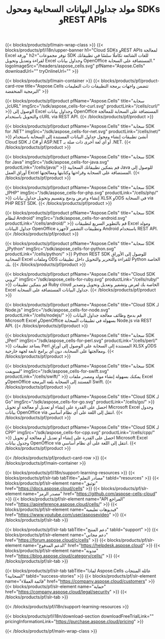 ﻿---
title:  مولد جداول البيانات السحابية ومحول SDKs وREST APIs
description:  توفر مجموعات SDK للغات الشائعة تكاملًا سلسًا في تطبيقاتك لقراءة وتعديل وتحويل Excel وجداول بيانات OpenOffice المستضافة على السحابة
weight: 10
url: /ar/family
---
{{< blocks/products/pf/main-wrap-class >}}
{{< blocks/products/pf/i18n/upper-banner h1="Cloud SDKs وREST APIs لمعالجة Excel ورقة" h2="توفر مجموعات SDK للغات الشائعة تكاملًا سلسًا في تطبيقاتك لقراءة وتعديل وتحويل Excel وجداول بيانات OpenOffice المستضافة على السحابة." logoImageSrc="/headers/aspose_cells.svg" pfName="Aspose.Cells" downloadUrl="" tryOnlineUrl="" >}}

{{< blocks/products/pf/main-container >}}
{{< blocks/products/pf/product-card-row title="Aspose.Cells تتضمن واجهات برمجة التطبيقات ذات التعليمات البرمجية المنخفضة" >}}

{{< blocks/products/pf/product pfName="Aspose.Cells" title="سحابة لcURL" imgSrc="/sdk/aspose_cells-for-curl.svg" productLink="/cells/curl/" >}}
الوصول إلى Excel وجداول بيانات OpenOffice المستضافة على السحابة للمعالجة والتحويل باستخدام cURL via REST API.
{{< /blocks/products/pf/product >}}

{{< blocks/products/pf/product pfName="Aspose.Cells" title="سحابة SDK for .NET" imgSrc="/sdk/aspose_cells-for-net.svg" productLink="/cells/net/" >}}
أنشئ تطبيقات إنشاء ومحول جداول البيانات المستندة إلى السحابة باستخدام Cloud SDK لـ C# أو ASP.NET أو أي لغة أخرى ذات صلة بـ .NET.
{{< /blocks/products/pf/product >}}

{{< blocks/products/pf/product pfName="Aspose.Cells" title="سحابة SDK for Java" imgSrc="/sdk/aspose_cells-for-java.svg" productLink="/cells/java/" >}}
قم بتمكين تطبيقاتك السحابية Java للوصول إلى أوراق العمل Excel المستضافة على السحابة وقراءتها وكتابتها ومعالجتها.
{{< /blocks/products/pf/product >}}

{{< blocks/products/pf/product pfName="Aspose.Cells" title="سحابة SDK لPHP" imgSrc="/sdk/aspose_cells-for-php.svg" productLink="/cells/php/" >}}
إنشاء وعرض ودمج وتقسيم وتحويل جداول بيانات XLSX وODS في السحابة via PHP REST SDK.
{{< /blocks/products/pf/product >}}

{{< blocks/products/pf/product pfName="Aspose.Cells" title="سحابة SDK لنظام Android" imgSrc="/sdk/aspose_cells-for-android.svg" productLink="/cells/android/" >}}
قم بالتطوير السريع لتطبيقات Excel ومولد جداول البيانات OpenOffice وتطبيقات التشفير لأجهزة Android باستخدام REST API.
{{< /blocks/products/pf/product >}}

{{< blocks/products/pf/product pfName="Aspose.Cells" title="سحابة SDK لPython" imgSrc="/sdk/aspose_cells-for-python.svg" productLink="/cells/python/" >}}
Python REST SDK للوصول إلى الأوراق السحابية Excel وملفات ODS للقراءة والتحرير والتحويل داخل تطبيقات Python الخاصة بك.
{{< /blocks/products/pf/product >}}

{{< blocks/products/pf/product pfName="Aspose.Cells" title="Cloud SDK لروبي" imgSrc="/sdk/aspose_cells-for-ruby.svg" productLink="/cells/ruby/" >}}
قم بتمكين تطبيقات Ruby cloud الخاصة بك لعرض وتشفير وتعديل وتحويل وتصدير Excel جداول البيانات المستضافة على السحابة.
{{< /blocks/products/pf/product >}}

{{< blocks/products/pf/product pfName="Aspose.Cells" title="Cloud SDK لـ Node.js" imgSrc="/sdk/aspose_cells-for-node.svg" productLink="/cells/nodejs/" >}}
قم بدمج وظائف معالجة جداول البيانات Microsoft Excel وOpenOffice بسهولة في تطبيقات السحابة Node.js via REST API.
{{< /blocks/products/pf/product >}}

{{< blocks/products/pf/product pfName="Aspose.Cells" title="سحابة SDK لPerl" imgSrc="/sdk/aspose_cells-for-perl.svg" productLink="/cells/perl/" >}}
يساعد تطبيقات Perl المستندة إلى السحابة على الوصول إلى أوراق XLSX وODS ومعالجتها على السحابة، دون أي برامج تابعة لجهة خارجية.
{{< /blocks/products/pf/product >}}

{{< blocks/products/pf/product pfName="Aspose.Cells" title="سحابة SDK لسويفت" imgSrc="/sdk/aspose_cells-for-swift.svg" productLink="/cells/swift/" >}}
يمكنك بسهولة إنشاء مولد ومصدر ملفات Excel وOpenOffice المستند إلى السحابة بلغة البرمجة Swift.
{{< /blocks/products/pf/product >}}

{{< blocks/products/pf/product pfName="Aspose.Cells" title="Cloud SDK لـ Go" imgSrc="/sdk/aspose_cells-for-go.svg" productLink="/cells/go/" >}}
احصل على القدرة على إنشاء أو تعديل أو معالجة أو تحويل Microsoft Excel وجدول بيانات OpenOffice via انتقل إلى اللغة على أي نظام أساسي.
{{< /blocks/products/pf/product >}}

{{< blocks/products/pf/product pfName="Aspose.Cells" title="Cloud SDK لـ CPP" imgSrc="/sdk/aspose_cells-for-cpp.svg" productLink="/cells/cpp/" >}}
احصل على القدرة على إنشاء أو تعديل أو معالجة أو تحويل Microsoft Excel وجدول بيانات OpenOffice via انتقل إلى اللغة على أي نظام أساسي.
{{< /blocks/products/pf/product >}}

{{< /blocks/products/pf/product-card-row >}}
{{< /blocks/products/pf/main-container >}}

{{< blocks/products/pf/i18n/support-learning-resources >}}
{{< blocks/products/pf/slr-tab tabTitle="مصادر التعلم" tabId="resources" >}}
{{< blocks/products/pf/slr-element name="توثيق" href="https://docs.aspose.cloud/cells" >}}
{{< blocks/products/pf/slr-element name="مصدر الرمز" href="https://github.com/aspose-cells-cloud" >}}
{{< blocks/products/pf/slr-element name="API المراجع" href="https://apireference.aspose.cloud/cells/" >}}
{{< blocks/products/pf/slr-element name="فيديوهات تعليمية" href="https://www.youtube.com/user/asposevideo" >}}
{{< /blocks/products/pf/slr-tab >}}

{{< blocks/products/pf/slr-tab tabTitle="دعم المنتج" tabId="support" >}}
{{< blocks/products/pf/slr-element name="دعم مجاني" href="https://forum.aspose.cloud/c/cells" >}}
{{< blocks/products/pf/slr-element name="الدعم المدفوع" href="https://helpdesk.aspose.cloud" >}}
{{< blocks/products/pf/slr-element name="مدونة" href="https://blog.aspose.cloud/category/cells/" >}}
{{< /blocks/products/pf/slr-tab >}}

{{< blocks/products/pf/slr-tab tabTitle="لماذا Aspose.Cells عائلة المنتجات السحابية؟" tabId="success-stories" >}}
{{< blocks/products/pf/slr-element name="قائمة العملاء" href="https://company.aspose.cloud/customers" >}}
{{< blocks/products/pf/slr-element name="حماية" href="https://company.aspose.cloud/legal/security" >}}
{{< /blocks/products/pf/slr-tab >}}

{{< /blocks/products/pf/i18n/support-learning-resources >}}

{{< blocks/products/pf/i18n/download-section downloadFreeTrialLink="" pricingInformationLink="https://purchase.aspose.cloud/pricing" >}}

{{< /blocks/products/pf/main-wrap-class >}}
